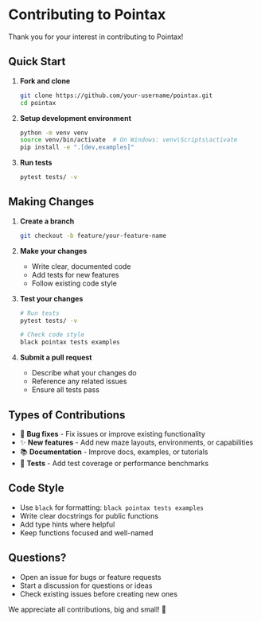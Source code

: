 # Contributing to Pointax

Thank you for your interest in contributing to Pointax! 

## Quick Start

1. **Fork and clone**
   ```bash
   git clone https://github.com/your-username/pointax.git
   cd pointax
   ```

2. **Setup development environment**
   ```bash
   python -m venv venv
   source venv/bin/activate  # On Windows: venv\Scripts\activate
   pip install -e ".[dev,examples]"
   ```

3. **Run tests**
   ```bash
   pytest tests/ -v
   ```

## Making Changes

1. **Create a branch**
   ```bash
   git checkout -b feature/your-feature-name
   ```

2. **Make your changes**
   - Write clear, documented code
   - Add tests for new features
   - Follow existing code style

3. **Test your changes**
   ```bash
   # Run tests
   pytest tests/ -v
   
   # Check code style
   black pointax tests examples
   ```

4. **Submit a pull request**
   - Describe what your changes do
   - Reference any related issues
   - Ensure all tests pass

## Types of Contributions

- 🐛 **Bug fixes** - Fix issues or improve existing functionality
- ✨ **New features** - Add new maze layouts, environments, or capabilities
- 📚 **Documentation** - Improve docs, examples, or tutorials
- 🧪 **Tests** - Add test coverage or performance benchmarks

## Code Style

- Use `black` for formatting: `black pointax tests examples`
- Write clear docstrings for public functions
- Add type hints where helpful
- Keep functions focused and well-named

## Questions?

- Open an issue for bugs or feature requests
- Start a discussion for questions or ideas
- Check existing issues before creating new ones

We appreciate all contributions, big and small! 🚀